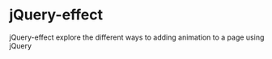 # jQuery-effect
jQuery-effect explore the different ways to adding animation to a page using jQuery
